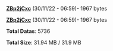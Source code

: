 [**ZBp2jCxc**](/data/ZBp2jCxc.txt) (30/11/22 - 06:59)- 1967 bytes

[**ZBp2jCxc**](/data/ZBp2jCxc.txt) (30/11/22 - 06:59)- 1967 bytes

**Total Datas**: 5736

**Total Size**: 31.94 MB / 31.9 MB